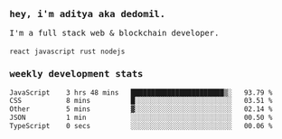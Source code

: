 <samp>
    <h3>hey, i'm aditya aka dedomil.</h3>
    I'm a full stack web & blockchain developer. 
    <br />
    <br />
    <code>react</code> <code>javascript</code> <code>rust</code> <code>nodejs</code>
    <h3>weekly development stats</h3>
    <!--START_SECTION:waka-->

```txt
JavaScript    3 hrs 48 mins   ███████████████████████▒░   93.79 %
CSS           8 mins          █░░░░░░░░░░░░░░░░░░░░░░░░   03.51 %
Other         5 mins          ▓░░░░░░░░░░░░░░░░░░░░░░░░   02.14 %
JSON          1 min           ░░░░░░░░░░░░░░░░░░░░░░░░░   00.50 %
TypeScript    0 secs          ░░░░░░░░░░░░░░░░░░░░░░░░░   00.06 %
```

<!--END_SECTION:waka-->
</samp>
